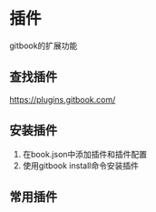 # 插件

gitbook的扩展功能

## 查找插件

<https://plugins.gitbook.com/>

## 安装插件

1. 在book.json中添加插件和插件配置
2. 使用gitbook install命令安装插件

## 常用插件